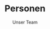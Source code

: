 ---
title: Personen
subtitle: Unser Team
layout: layouts/people_list.njk
excerpt: Die Zusammenstellung unseres Teams ist sehr dynamisch. Abhängig von den Anforderungen arbeiten wir mit einer breit aufgestellten Gruppe an Kollegen und Partnern zusammen. Im Rahmen der „forschenden Lehre“ versuche wir des weiteren den Studenten des Interface Design Studiengangs die Chance zu bieten sich an unseren Projekten zu beteiligen und so einen Einblick in die aktuelle Forschung zu bekommen.
laufschrift_green: Interaction × Design × Lab × Interaction × Design × Lab × Interaction × Design × Lab
laufschrift_black: Personen × Team × Forschende × Designende × Lehrende × Studierende × Dynamisch
---